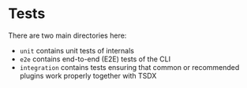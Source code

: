 # Tests

There are two main directories here:

- `unit` contains unit tests of internals
- `e2e` contains end-to-end (E2E) tests of the CLI
- `integration` contains tests ensuring that common or recommended plugins work properly together with TSDX
